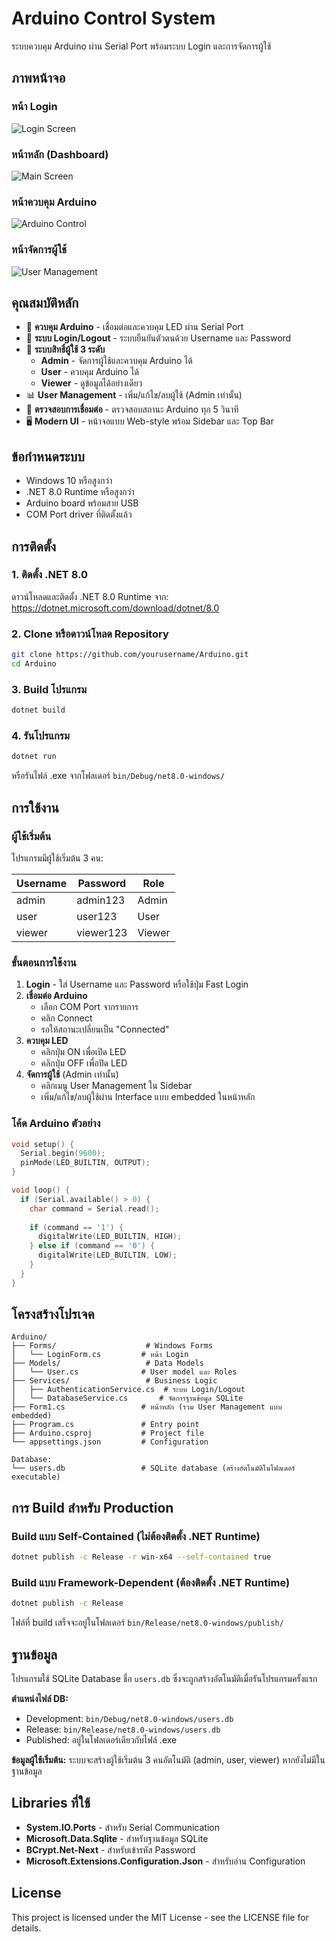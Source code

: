 # Arduino Control System

ระบบควบคุม Arduino ผ่าน Serial Port พร้อมระบบ Login และการจัดการผู้ใช้

## ภาพหน้าจอ

### หน้า Login
![Login Screen](Img/Login.PNG)

### หน้าหลัก (Dashboard)
![Main Screen](Img/Main.PNG)

### หน้าควบคุม Arduino
![Arduino Control](Img/ArduinControl.PNG)

### หน้าจัดการผู้ใช้
![User Management](Img/Usermangerment.PNG)

## คุณสมบัติหลัก

- 🔌 **ควบคุม Arduino** - เชื่อมต่อและควบคุม LED ผ่าน Serial Port
- 🔐 **ระบบ Login/Logout** - ระบบยืนยันตัวตนด้วย Username และ Password
- 👥 **ระบบสิทธิ์ผู้ใช้ 3 ระดับ**
  - **Admin** - จัดการผู้ใช้และควบคุม Arduino ได้
  - **User** - ควบคุม Arduino ได้
  - **Viewer** - ดูข้อมูลได้อย่างเดียว
- 📊 **User Management** - เพิ่ม/แก้ไข/ลบผู้ใช้ (Admin เท่านั้น)
- 🔄 **ตรวจสอบการเชื่อมต่อ** - ตรวจสอบสถานะ Arduino ทุก 5 วินาที
- 🖥️ **Modern UI** - หน้าจอแบบ Web-style พร้อม Sidebar และ Top Bar

## ข้อกำหนดระบบ

- Windows 10 หรือสูงกว่า
- .NET 8.0 Runtime หรือสูงกว่า
- Arduino board พร้อมสาย USB
- COM Port driver ที่ติดตั้งแล้ว

## การติดตั้ง

### 1. ติดตั้ง .NET 8.0
ดาวน์โหลดและติดตั้ง .NET 8.0 Runtime จาก:
https://dotnet.microsoft.com/download/dotnet/8.0

### 2. Clone หรือดาวน์โหลด Repository
```bash
git clone https://github.com/yourusername/Arduino.git
cd Arduino
```

### 3. Build โปรแกรม
```bash
dotnet build
```

### 4. รันโปรแกรม
```bash
dotnet run
```

หรือรันไฟล์ .exe จากโฟลเดอร์ `bin/Debug/net8.0-windows/`

## การใช้งาน

### ผู้ใช้เริ่มต้น
โปรแกรมมีผู้ใช้เริ่มต้น 3 คน:

| Username | Password  | Role   |
|----------|-----------|--------|
| admin    | admin123  | Admin  |
| user     | user123   | User   |
| viewer   | viewer123 | Viewer |

### ขั้นตอนการใช้งาน

1. **Login** - ใส่ Username และ Password หรือใช้ปุ่ม Fast Login
2. **เชื่อมต่อ Arduino**
   - เลือก COM Port จากรายการ
   - คลิก Connect
   - รอให้สถานะเปลี่ยนเป็น "Connected"
3. **ควบคุม LED**
   - คลิกปุ่ม ON เพื่อเปิด LED
   - คลิกปุ่ม OFF เพื่อปิด LED
4. **จัดการผู้ใช้** (Admin เท่านั้น)
   - คลิกเมนู User Management ใน Sidebar
   - เพิ่ม/แก้ไข/ลบผู้ใช้ผ่าน Interface แบบ embedded ในหน้าหลัก

### โค้ด Arduino ตัวอย่าง

```cpp
void setup() {
  Serial.begin(9600);
  pinMode(LED_BUILTIN, OUTPUT);
}

void loop() {
  if (Serial.available() > 0) {
    char command = Serial.read();
    
    if (command == '1') {
      digitalWrite(LED_BUILTIN, HIGH);
    } else if (command == '0') {
      digitalWrite(LED_BUILTIN, LOW);
    }
  }
}
```

## โครงสร้างโปรเจค

```
Arduino/
├── Forms/                    # Windows Forms
│   └── LoginForm.cs         # หน้า Login
├── Models/                   # Data Models
│   └── User.cs              # User model และ Roles
├── Services/                 # Business Logic
│   ├── AuthenticationService.cs  # ระบบ Login/Logout
│   └── DatabaseService.cs       # จัดการฐานข้อมูล SQLite
├── Form1.cs                 # หน้าหลัก (รวม User Management แบบ embedded)
├── Program.cs               # Entry point
├── Arduino.csproj           # Project file
└── appsettings.json         # Configuration

Database:
└── users.db                 # SQLite database (สร้างอัตโนมัติในโฟลเดอร์ executable)
```

## การ Build สำหรับ Production

### Build แบบ Self-Contained (ไม่ต้องติดตั้ง .NET Runtime)
```bash
dotnet publish -c Release -r win-x64 --self-contained true
```

### Build แบบ Framework-Dependent (ต้องติดตั้ง .NET Runtime)
```bash
dotnet publish -c Release
```

ไฟล์ที่ build เสร็จจะอยู่ในโฟลเดอร์ `bin/Release/net8.0-windows/publish/`

## ฐานข้อมูล

โปรแกรมใช้ SQLite Database ชื่อ `users.db` ซึ่งจะถูกสร้างอัตโนมัติเมื่อรันโปรแกรมครั้งแรก

**ตำแหน่งไฟล์ DB:**
- Development: `bin/Debug/net8.0-windows/users.db`
- Release: `bin/Release/net8.0-windows/users.db` 
- Published: อยู่ในโฟลเดอร์เดียวกับไฟล์ .exe

**ข้อมูลผู้ใช้เริ่มต้น:**
ระบบจะสร้างผู้ใช้เริ่มต้น 3 คนอัตโนมัติ (admin, user, viewer) หากยังไม่มีในฐานข้อมูล

## Libraries ที่ใช้

- **System.IO.Ports** - สำหรับ Serial Communication
- **Microsoft.Data.Sqlite** - สำหรับฐานข้อมูล SQLite
- **BCrypt.Net-Next** - สำหรับเข้ารหัส Password
- **Microsoft.Extensions.Configuration.Json** - สำหรับอ่าน Configuration

## License

This project is licensed under the MIT License - see the LICENSE file for details.

